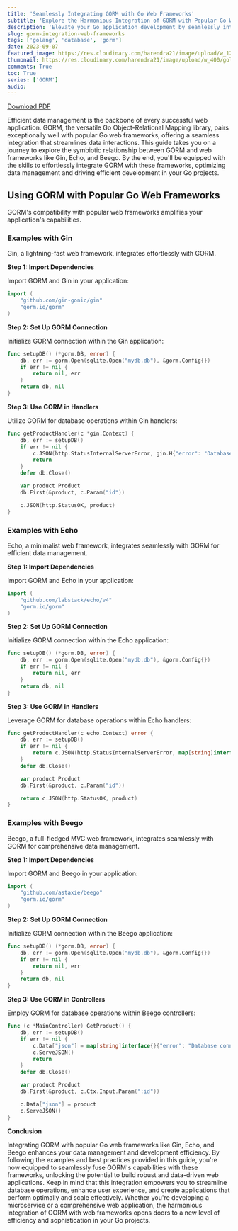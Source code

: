 ```yaml
---
title: 'Seamlessly Integrating GORM with Go Web Frameworks'
subtitle: 'Explore the Harmonious Integration of GORM with Popular Go Web Frameworks for Efficient Data Management'
description: 'Elevate your Go application development by seamlessly integrating GORM with popular web frameworks like Gin, Echo, and Beego. Learn through practical examples for optimized data management and efficient workflow.'
slug: gorm-integration-web-frameworks
tags: ['golang', 'database', 'gorm']
date: 2023-09-07
featured_image: https://res.cloudinary.com/harendra21/image/upload/w_1200/golangwithexample/learn-gorm_yqoeio.png
thumbnail: https://res.cloudinary.com/harendra21/image/upload/w_400/golangwithexample/learn-gorm_yqoeio.png
comments: True
toc: True
series: ['GORM']
audio: 
---
```


[Download PDF](https://res.cloudinary.com/harendra21/image/upload/v1694109746/golangwithexample/PDF/GORM_Mastery_gmpc1k.pdf)

Efficient data management is the backbone of every successful web application. GORM, the versatile Go Object-Relational Mapping library, pairs exceptionally well with popular Go web frameworks, offering a seamless integration that streamlines data interactions. This guide takes you on a journey to explore the symbiotic relationship between GORM and web frameworks like Gin, Echo, and Beego. By the end, you'll be equipped with the skills to effortlessly integrate GORM with these frameworks, optimizing data management and driving efficient development in your Go projects.

## Using GORM with Popular Go Web Frameworks

GORM's compatibility with popular web frameworks amplifies your application's capabilities.

### Examples with Gin

Gin, a lightning-fast web framework, integrates effortlessly with GORM.

**Step 1: Import Dependencies**

Import GORM and Gin in your application:

```go
import (
    "github.com/gin-gonic/gin"
    "gorm.io/gorm"
)
```

**Step 2: Set Up GORM Connection**

Initialize GORM connection within the Gin application:

```go
func setupDB() (*gorm.DB, error) {
    db, err := gorm.Open(sqlite.Open("mydb.db"), &gorm.Config{})
    if err != nil {
        return nil, err
    }
    return db, nil
}
```

**Step 3: Use GORM in Handlers**

Utilize GORM for database operations within Gin handlers:

```go
func getProductHandler(c *gin.Context) {
    db, err := setupDB()
    if err != nil {
        c.JSON(http.StatusInternalServerError, gin.H{"error": "Database connection error"})
        return
    }
    defer db.Close()

    var product Product
    db.First(&product, c.Param("id"))

    c.JSON(http.StatusOK, product)
}
```

### Examples with Echo

Echo, a minimalist web framework, integrates seamlessly with GORM for efficient data management.

**Step 1: Import Dependencies**

Import GORM and Echo in your application:

```go
import (
    "github.com/labstack/echo/v4"
    "gorm.io/gorm"
)
```

**Step 2: Set Up GORM Connection**

Initialize GORM connection within the Echo application:

```go
func setupDB() (*gorm.DB, error) {
    db, err := gorm.Open(sqlite.Open("mydb.db"), &gorm.Config{})
    if err != nil {
        return nil, err
    }
    return db, nil
}
```

**Step 3: Use GORM in Handlers**

Leverage GORM for database operations within Echo handlers:

```go
func getProductHandler(c echo.Context) error {
    db, err := setupDB()
    if err != nil {
        return c.JSON(http.StatusInternalServerError, map[string]interface{}{"error": "Database connection error"})
    }
    defer db.Close()

    var product Product
    db.First(&product, c.Param("id"))

    return c.JSON(http.StatusOK, product)
}
```

### Examples with Beego

Beego, a full-fledged MVC web framework, integrates seamlessly with GORM for comprehensive data management.

**Step 1: Import Dependencies**

Import GORM and Beego in your application:

```go
import (
    "github.com/astaxie/beego"
    "gorm.io/gorm"
)
```

**Step 2: Set Up GORM Connection**

Initialize GORM connection within the Beego application:

```go
func setupDB() (*gorm.DB, error) {
    db, err := gorm.Open(sqlite.Open("mydb.db"), &gorm.Config{})
    if err != nil {
        return nil, err
    }
    return db, nil
}
```

**Step 3: Use GORM in Controllers**

Employ GORM for database operations within Beego controllers:

```go
func (c *MainController) GetProduct() {
    db, err := setupDB()
    if err != nil {
        c.Data["json"] = map[string]interface{}{"error": "Database connection error"}
        c.ServeJSON()
        return
    }
    defer db.Close()

    var product Product
    db.First(&product, c.Ctx.Input.Param(":id"))

    c.Data["json"] = product
    c.ServeJSON()
}
```

**Conclusion**

Integrating GORM with popular Go web frameworks like Gin, Echo, and Beego enhances your data management and development efficiency. By following the examples and best practices provided in this guide, you're now equipped to seamlessly fuse GORM's capabilities with these frameworks, unlocking the potential to build robust and data-driven web applications. Keep in mind that this integration empowers you to streamline database operations, enhance user experience, and create applications that perform optimally and scale effectively. Whether you're developing a microservice or a comprehensive web application, the harmonious integration of GORM with web frameworks opens doors to a new level of efficiency and sophistication in your Go projects.